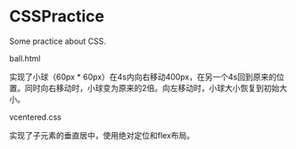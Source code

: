 # CSSPractice
Some practice about CSS.

ball.html 

实现了小球（60px * 60px）在4s内向右移动400px，在另一个4s回到原来的位置。同时向右移动时，小球变为原来的2倍。向左移动时，小球大小恢复到初始大小。


vcentered.css

实现了子元素的垂直居中，使用绝对定位和flex布局。
